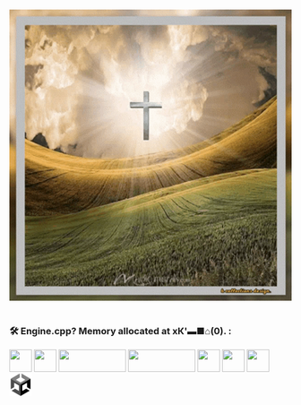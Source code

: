 <div align="center">
  <h1></h1>
  <img src="https://github.com/KorsarOfficial/KorsarOfficial/blob/main/pray.gif"/>
  </br>
  <img src="https://komarev.com/ghpvc/?username=Flexlug&style=flat-square&color=blue" alt=""/>
</div>

### :hammer_and_wrench: Engine.cpp? Memory allocated at xК'▬■⌂(0). :

<div>
  <img src="https://user-images.githubusercontent.com/25181517/192106070-46255bcf-65e6-4c6b-a296-bf8d0d8fb2a7.png" width="40" height="40"/>
  <img src="https://user-images.githubusercontent.com/25181517/192106073-90fffafe-3562-4ff9-a37e-c77a2da0ff58.png" width="40" height="40"/>
  <img src="https://github.com/KorsarOfficial/KorsarOfficial/assets/110203126/d52cce5d-68ac-4c2d-97f1-bd87e450efcd" width="120" height="40"/>
  <img src="[https://github.com/KorsarOfficial/KorsarOfficial/assets/110203126/d52cce5d-68ac-4c2d-97f1-bd87e450efcd](https://raw.githubusercontent.com/devicons/devicon/ca28c779441053191ff11710fe24a9e6c23690d6/icons/opengl/opengl-original.svg)" width="120" height="40"/>
  <img src="https://github.com/marwin1991/profile-technology-icons/assets/136815194/11e7dfe7-c1f6-483c-9d92-276f1fa9363b" width="40" height="40"/>
  <img src="https://github.com/marwin1991/profile-technology-icons/assets/136815194/1b2dea62-6521-42d7-8230-7e0c2b67e621" width="40" height="40"/>
  <img src="https://cdn.jsdelivr.net/gh/devicons/devicon/icons/visualstudio/visualstudio-plain.svg" width="40" height="40"/>
  <img src="https://github.com/devicons/devicon/blob/master/icons/unity/unity-original.svg" width="40" height="40"/>
  <link rel="stylesheet" href="https://cdn.jsdelivr.net/gh/devicons/devicon@v2.15.1/devicon.min.css">  
</div>
